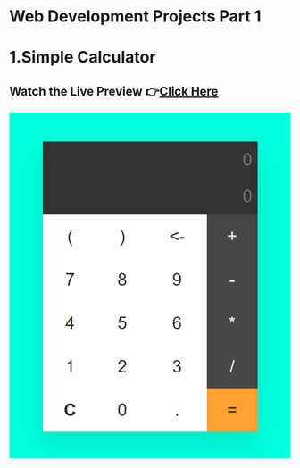 # Web Development Projects Part 1
# 1.Simple Calculator

## Watch the Live Preview 👉[Click Here](https://ashutosh-pmishra.github.io/Web-Development-Projects-Part-1/1-Simple_Calculator/)
![logo](https://github.com/Ashutosh-PMishra/Web-Development-Project/blob/main/1-Simple_Calculator/Preview.png)
